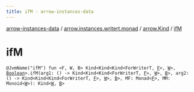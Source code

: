 ```yaml
---
title: ifM - arrow-instances-data
---
```


[arrow-instances-data](../../index.html) / [arrow.instances.writert.monad](../index.html) / [arrow.Kind](index.html) / [ifM](./if-m.html)

# ifM

`@JvmName("ifM") fun <F, W, B> Kind<Kind<Kind<ForWriterT, `[`F`](if-m.html#F)`>, `[`W`](if-m.html#W)`>, `[`Boolean`](https://kotlinlang.org/api/latest/jvm/stdlib/kotlin/-boolean/index.html)`>.ifM(arg1: () -> Kind<Kind<Kind<ForWriterT, `[`F`](if-m.html#F)`>, `[`W`](if-m.html#W)`>, `[`B`](if-m.html#B)`>, arg2: () -> Kind<Kind<Kind<ForWriterT, `[`F`](if-m.html#F)`>, `[`W`](if-m.html#W)`>, `[`B`](if-m.html#B)`>, MF: Monad<`[`F`](if-m.html#F)`>, MM: Monoid<`[`W`](if-m.html#W)`>): Kind<`[`W`](if-m.html#W)`, `[`B`](if-m.html#B)`>`